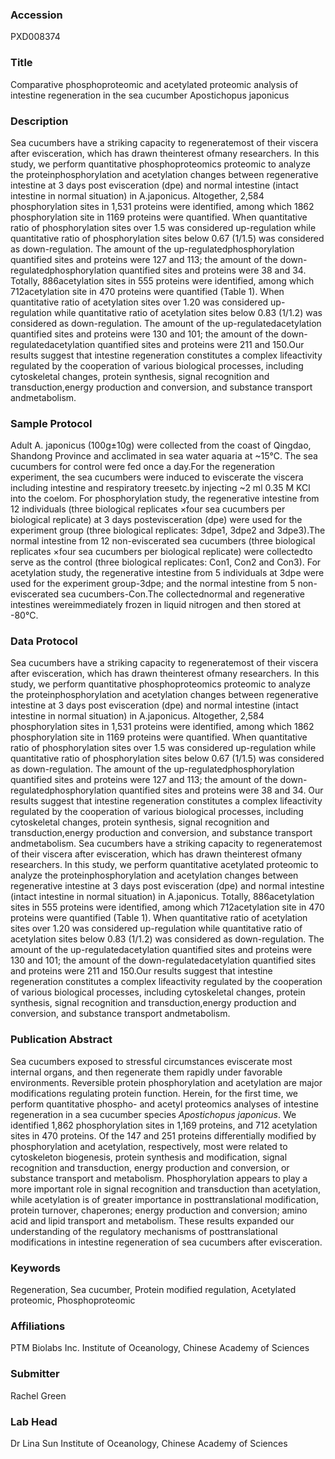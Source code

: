### Accession
PXD008374

### Title
Comparative phosphoproteomic and acetylated proteomic analysis of intestine regeneration in the sea cucumber Apostichopus japonicus

### Description
Sea cucumbers have a striking capacity to regeneratemost of their viscera after evisceration, which has drawn theinterest ofmany researchers. In this study, we perform quantitative phosphoproteomics proteomic to analyze the proteinphosphorylation and acetylation changes between regenerative intestine at 3 days post evisceration (dpe) and normal intestine (intact intestine in normal situation) in A.japonicus. Altogether, 2,584 phosphorylation sites in 1,531 proteins were identified, among which 1862 phosphorylation site in 1169 proteins were quantified. When quantitative ratio of phosphorylation sites over 1.5 was considered up-regulation while quantitative ratio of phosphorylation sites below 0.67 (1/1.5) was considered as down-regulation. The amount of the up-regulatedphosphorylation quantified sites and proteins were 127 and 113; the amount of the down-regulatedphosphorylation quantified sites and proteins were 38 and 34. Totally, 886acetylation sites in 555 proteins were identified, among which 712acetylation site in 470 proteins were quantified (Table 1). When quantitative ratio of acetylation sites over 1.20 was considered up-regulation while quantitative ratio of acetylation sites below 0.83 (1/1.2) was considered as down-regulation. The amount of the up-regulatedacetylation quantified sites and proteins were 130 and 101; the amount of the down-regulatedacetylation quantified sites and proteins were 211 and 150.Our results suggest that intestine regeneration constitutes a complex lifeactivity regulated by the cooperation of various biological processes, including cytoskeletal changes, protein synthesis, signal recognition and transduction,energy production and conversion, and substance transport andmetabolism.

### Sample Protocol
Adult A. japonicus (100g±10g) were collected from the coast of Qingdao, Shandong Province and acclimated in sea water aquaria at ~15℃. The sea cucumbers for control were fed once a day.For the regeneration experiment, the sea cucumbers were induced to eviscerate the viscera including intestine and respiratory treesetc.by injecting ~2 ml 0.35 M KCl into the coelom. For phosphorylation study, the regenerative intestine from 12 individuals (three biological replicates ×four sea cucumbers per biological replicate) at 3 days postevisceration (dpe) were used for the experiment group (three biological replicates: 3dpe1, 3dpe2 and 3dpe3).The normal intestine from 12 non-eviscerated sea cucumbers (three biological replicates ×four sea cucumbers per biological replicate) were collectedto serve as the control (three biological replicates: Con1, Con2 and Con3). For acetylation study, the regenerative intestine from 5 individuals at 3dpe were used for the experiment group-3dpe; and the normal intestine from 5 non-eviscerated sea cucumbers-Con.The collectednormal and regenerative intestines wereimmediately frozen in liquid nitrogen and then stored at -80℃.

### Data Protocol
Sea cucumbers have a striking capacity to regeneratemost of their viscera after evisceration, which has drawn theinterest ofmany researchers. In this study, we perform quantitative phosphoproteomics proteomic to analyze the proteinphosphorylation and acetylation changes between regenerative intestine at 3 days post evisceration (dpe) and normal intestine (intact intestine in normal situation) in A.japonicus. Altogether, 2,584 phosphorylation sites in 1,531 proteins were identified, among which 1862 phosphorylation site in 1169 proteins were quantified. When quantitative ratio of phosphorylation sites over 1.5 was considered up-regulation while quantitative ratio of phosphorylation sites below 0.67 (1/1.5) was considered as down-regulation. The amount of the up-regulatedphosphorylation quantified sites and proteins were 127 and 113; the amount of the down-regulatedphosphorylation quantified sites and proteins were 38 and 34. Our results suggest that intestine regeneration constitutes a complex lifeactivity regulated by the cooperation of various biological processes, including cytoskeletal changes, protein synthesis, signal recognition and transduction,energy production and conversion, and substance transport andmetabolism. Sea cucumbers have a striking capacity to regeneratemost of their viscera after evisceration, which has drawn theinterest ofmany researchers. In this study, we perform quantitative acetylated proteomic to analyze the proteinphosphorylation and acetylation changes between regenerative intestine at 3 days post evisceration (dpe) and normal intestine (intact intestine in normal situation) in A.japonicus. Totally, 886acetylation sites in 555 proteins were identified, among which 712acetylation site in 470 proteins were quantified (Table 1). When quantitative ratio of acetylation sites over 1.20 was considered up-regulation while quantitative ratio of acetylation sites below 0.83 (1/1.2) was considered as down-regulation. The amount of the up-regulatedacetylation quantified sites and proteins were 130 and 101; the amount of the down-regulatedacetylation quantified sites and proteins were 211 and 150.Our results suggest that intestine regeneration constitutes a complex lifeactivity regulated by the cooperation of various biological processes, including cytoskeletal changes, protein synthesis, signal recognition and transduction,energy production and conversion, and substance transport andmetabolism.

### Publication Abstract
Sea cucumbers exposed to stressful circumstances eviscerate most internal organs, and then regenerate them rapidly under favorable environments. Reversible protein phosphorylation and acetylation are major modifications regulating protein function. Herein, for the first time, we perform quantitative phospho- and acetyl proteomics analyses of intestine regeneration in a sea cucumber species <i>Apostichopus japonicus</i>. We identified 1,862 phosphorylation sites in 1,169 proteins, and 712 acetylation sites in 470 proteins. Of the 147 and 251 proteins differentially modified by phosphorylation and acetylation, respectively, most were related to cytoskeleton biogenesis, protein synthesis and modification, signal recognition and transduction, energy production and conversion, or substance transport and metabolism. Phosphorylation appears to play a more important role in signal recognition and transduction than acetylation, while acetylation is of greater importance in posttranslational modification, protein turnover, chaperones; energy production and conversion; amino acid and lipid transport and metabolism. These results expanded our understanding of the regulatory mechanisms of posttranslational modifications in intestine regeneration of sea cucumbers after evisceration.

### Keywords
Regeneration, Sea cucumber, Protein modified regulation, Acetylated proteomic, Phosphoproteomic

### Affiliations
PTM Biolabs Inc.
Institute of Oceanology, Chinese Academy of Sciences

### Submitter
Rachel  Green

### Lab Head
Dr Lina Sun
Institute of Oceanology, Chinese Academy of Sciences


